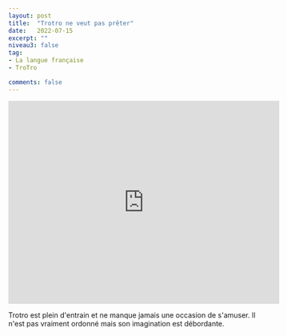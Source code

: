 ```yaml
---
layout: post
title:  "Trotro ne veut pas prêter"
date:   2022-07-15
excerpt: ""
niveau3: false
tag:
- La langue française
- TroTro

comments: false
---
```

<center>
<img style="display: none;" src="/assets/img/thumbnails/trotro-15.jpg" alt="" width="1" height="1">
<iframe width="542px" height="406px" src="https://www.youtube.com/embed/xlRrGCD03J8?rel=0&controls=1&showinfo=0&modestbranding=1&enablejsapi=1" allowfullscreen frameborder="0" ></iframe></center>

Trotro est plein d'entrain et ne manque jamais une occasion de s'amuser. Il n'est pas vraiment ordonné mais son imagination est débordante. 
